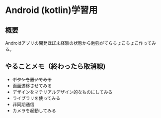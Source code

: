 # Android (kotlin)学習用
## 概要
Androidアプリの開発ほぼ未経験の状態から勉強がてらちょこちょこ作ってみる。

## やることメモ（終わったら取消線)
- ~~ボタンを置いてみる~~
- 画面遷移させてみる
- デザインをマテリアルデザイン的なものにしてみる
- ライブラリを使ってみる
- 非同期通信
- カメラを起動してみる
